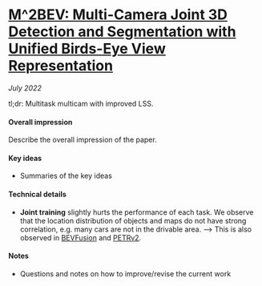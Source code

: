 # [M^2BEV: Multi-Camera Joint 3D Detection and Segmentation with Unified Birds-Eye View Representation](https://arxiv.org/abs/2204.05088)

_July 2022_

tl;dr: Multitask multicam with improved LSS.

#### Overall impression
Describe the overall impression of the paper. 

#### Key ideas
- Summaries of the key ideas

#### Technical details
- **Joint training** slightly hurts the performance of each task. We observe that the location distribution of objects and maps do not have strong correlation, e.g. many cars are not in the drivable area. --> This is also observed in [BEVFusion](bevfusion.md) and [PETRv2](petrv2.md).

#### Notes
- Questions and notes on how to improve/revise the current work
